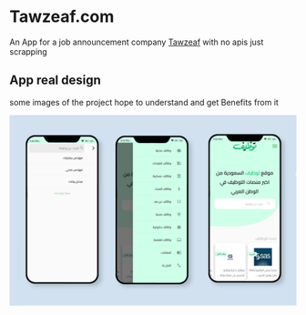 # Tawzeaf.com

An App for a job announcement company [Tawzeaf](https://tawzeaf.com/) with no apis just scrapping

## App real design

some images of the project hope to understand and get Benefits from it

<img src="assets/mockup.png">

